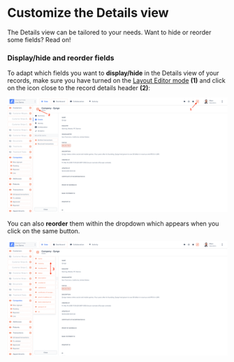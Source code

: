 # Customize the Details view

The Details view can be tailored to your needs. Want to hide or reorder some fields? Read on!

### Display/hide and reorder fields

To adapt which fields you want to **display/hide** in the Details view of your records, make sure you have turned on the [Layout Editor mode](./) **(1)** and click on the icon close to the record details header **(2)**:

![](<../../../.gitbook/assets/2019-06-28_16.21.10.png>)

You can also **reorder** them within the dropdown which appears when you click on the same button.

![](<../../../.gitbook/assets/2019-06-28_16.17.26.png>)
